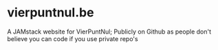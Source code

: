# vierpuntnul.be
A JAMstack website for VierPuntNul; Publicly on Github as people don't believe you can code if you use private repo's
